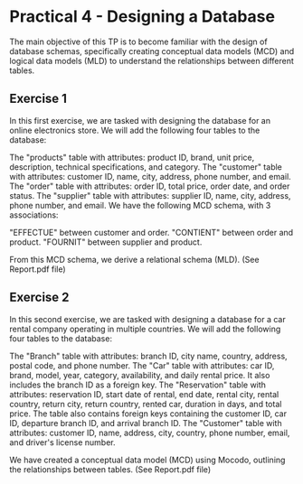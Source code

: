 # Practical 4 - Designing a Database

The main objective of this TP is to become familiar with the design of database schemas, specifically creating conceptual data models (MCD) and logical data models (MLD) to understand the relationships between different tables.

## Exercise 1

In this first exercise, we are tasked with designing the database for an online electronics store. We will add the following four tables to the database:

The "products" table with attributes: product ID, brand, unit price, description, technical specifications, and category.
The "customer" table with attributes: customer ID, name, city, address, phone number, and email.
The "order" table with attributes: order ID, total price, order date, and order status.
The "supplier" table with attributes: supplier ID, name, city, address, phone number, and email.
We have the following MCD schema, with 3 associations:

"EFFECTUE" between customer and order.
"CONTIENT" between order and product.
"FOURNIT" between supplier and product.

From this MCD schema, we derive a relational schema (MLD). (See Report.pdf file)

## Exercise 2

In this second exercise, we are tasked with designing a database for a car rental company operating in multiple countries. We will add the following four tables to the database:

The "Branch" table with attributes: branch ID, city name, country, address, postal code, and phone number.
The "Car" table with attributes: car ID, brand, model, year, category, availability, and daily rental price. It also includes the branch ID as a foreign key.
The "Reservation" table with attributes: reservation ID, start date of rental, end date, rental city, rental country, return city, return country, rented car, duration in days, and total price. The table also contains foreign keys containing the customer ID, car ID, departure branch ID, and arrival branch ID.
The "Customer" table with attributes: customer ID, name, address, city, country, phone number, email, and driver's license number.

We have created a conceptual data model (MCD) using Mocodo, outlining the relationships between tables. (See Report.pdf file)
